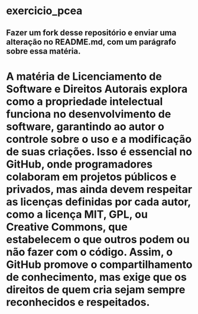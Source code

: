 # exercicio_pcea

## Fazer um fork desse repositório e enviar uma alteração no README.md, com um parágrafo sobre essa matéria.

# A matéria de Licenciamento de Software e Direitos Autorais explora como a propriedade intelectual funciona no desenvolvimento de software, garantindo ao autor o controle sobre o uso e a modificação de suas criações. Isso é essencial no GitHub, onde programadores colaboram em projetos públicos e privados, mas ainda devem respeitar as licenças definidas por cada autor, como a licença MIT, GPL, ou Creative Commons, que estabelecem o que outros podem ou não fazer com o código. Assim, o GitHub promove o compartilhamento de conhecimento, mas exige que os direitos de quem cria sejam sempre reconhecidos e respeitados.
